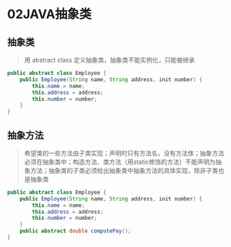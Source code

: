 # 02JAVA抽象类

## 抽象类

> 用 abstract class 定义抽象类，抽象类不能实例化，只能被继承

```java
public abstract class Employee {
	public Employee(String name, String address, init number) {
		this.name = name;
		this.address = address;
		this.number = number;
	}
}
```

## 抽象方法

> 希望类的一些方法由子类实现；声明时只有方法名，没有方法体；抽象方法必须在抽象类中；构造方法、类方法（用static修饰的方法）不能声明为抽象方法；抽象类的子类必须给出抽象类中抽象方法的具体实现，除非子类也是抽象类

```java
public abstract class Employee {
	public Employee(String name, String address, init number) {
		this.name = name;
		this.address = address;
		this.number = number;
	}
	public abstract double computePay();
}
```